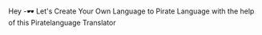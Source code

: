Hey -🕶
Let's Create Your Own Language to Pirate Language with the help of this Piratelanguage Translator
